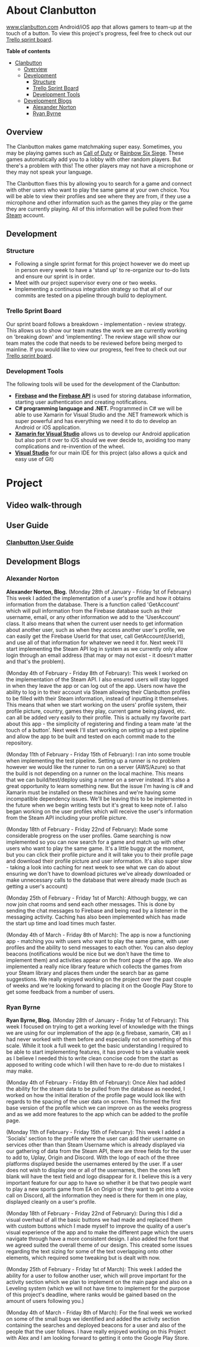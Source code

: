 # About Clanbutton 
www.clanbutton.com
Android/iOS app that allows gamers to team-up at the touch of a button.
To view this project's progress, feel free to check out our [Trello sprint board](https://trello.com/b/bvCITjii/sprint-board).

**Table of contents**
- [Clanbutton](#clanbutton)
  * [Overview](#overview)
  * [Development](#development)
    + [Structure](#structure)
    + [Trello Sprint Board](#trello-sprint-board)
    + [Development Tools](#development-tools)
  * [Development Blogs](#development-blogs)
    + [Alexander Norton](#alexander-norton)
    + [Ryan Byrne](#ryan-byrne)

## Overview
The Clanbutton makes game matchmaking super easy.
Sometimes, you may be playing games such as [Call of Duty](https://en.wikipedia.org/wiki/Call_of_Duty) or [Rainbow Six Siege](https://en.wikipedia.org/wiki/Tom_Clancy%27s_Rainbow_Six_Siege). These games automatically add you to a lobby with other random players. But there's a problem with this! The other players may not have a microphone or they may not speak your language. 

The Clanbutton fixes this by allowing you to search for a game and connect with other users who want to play the same game at your own choice. You will be able to view their profiles and see where they are from, if they use a microphone and other information such as the games they play or the game they are currently playing. All of this information will be pulled from their [Steam](https://en.wikipedia.org/wiki/Steam_(software)) account.

## Development
### Structure
*  Following a single sprint format for this project however we do meet up in person every week to have a 'stand up' to re-organize our to-do lists and ensure our sprint is in order.
* Meet with our project supervisor every one or two weeks.
* Implementing a continuous integration strategy so that all of our commits are tested on a pipeline through build to deployment.

### Trello Sprint Board
Our sprint board follows a breakdown - implementation - review strategy. This allows us to show our team mates the work we are currently working on 'breaking down' and 'implementing'. The review stage will show our team mates the code that needs to be reviewed before being merged to mainline.
If you would like to view our progress, feel free to check out our [Trello sprint board](https://trello.com/b/bvCITjii/sprint-board).

### Development Tools
The following tools will be used for the development of the Clanbutton:
* **[Firebase](https://firebase.google.com/) and the [Firebase API](https://firebase.google.com/docs/reference/)** is used for storing database information, starting user authentication and creating notifications.
* **C# programming language and .NET.** Programmed in C# we will be able to use Xamarin for Visual Studio and the .NET framework which is super powerful and has everything we need it to do to develop an Android or iOS application.
* **[Xamarin for Visual Studio](https://visualstudio.microsoft.com/xamarin/)** allows us to develop our Android application but also port it over to iOS should we ever decide to, avoiding too many complications and re-invention of the wheel.
* **[Visual Studio](https://visualstudio.microsoft.com/)** for our main IDE for this project (also allows a quick and easy use of Git)

# Project
## Video walk-through

## User Guide

### [Clanbutton User Guide](https://gitlab.computing.dcu.ie/nortona5/2019-ca326-clanbutton/blob/master/Documentation/Clanbutton%20User%20Guide.pdf)

## Development Blogs

### Alexander Norton

**Alexander Norton, Blog.**
(Monday 28th of January - Friday 1st of February)
This week I added the implementation of a user's profile and how it obtains information from the database. There is a function called 'GetAccount' which will pull information from the Firebase database such as their username, email, or any other information we add to the 'UserAccount' class. It also means that when the current user needs to get information about another user, such as when they access another user's profile, we can easily get the Firebase UserId for that user, call GetAccount(UserId), and use all of that information for whatever we need it for.
Next week I'll start implementing the Steam API log in system as we currently only allow login through an email address (that may or may not exist - it doesn't matter and that's the problem).

(Monday 4th of February - Friday 8th of February):
This week I worked on the implementation of the Steam API. I also ensured users will stay logged in when they leave the app or can log out of the app.
Users now have the ability to log in to their account via Steam allowing their Clanbutton profiles to be filled with their Steam information, instead of inputting it themselves. This means that when we start working on the users' profile system, their profile picture, country, games they play, current game being played, etc. can all be added very easily to their profile. This is actually my favorite part about this app - the simplicity of registering and finding a team mate 'at the touch of a button'.
Next week I'll start working on setting up a test pipeline and allow the app to be built and tested on each commit made to the repository.

(Monday 11th of February - Friday 15th of February):
I ran into some trouble when implementing the test pipeline. Setting up a runner is no problem however we would like the runner to run on a server (AWS/Azure) so that the build is not depending on a runner on the local machine.
This means that we can build/test/deploy using a runner on a server instead. It's also a great opportunity to learn something new. But the issue I'm having is c# and Xamarin must be installed on these machines and we're having some incompatible dependency issues.
We'll be leaving this to be implemented in the future when we begin writing tests but it's great to keep note of.
I also began working on the user profiles which will receive the user's information from the Steam API including your profile picture.

(Monday 18th of February - Friday 22nd of February):
Made some considerable progress on the user profiles. Game searching is now implemented so you can now search for a game and match up with other users who want to play the same game. It's a little buggy at the moment, but you can click their profile picture and it will take you to their profile page and download their profile picture and user information.
It's also super slow - taking a look into caching for next week to see what we can do about ensuring we don't have to download pictures we've already downloaded or make unnecessary calls to the database that were already made (such as getting a user's account)

(Monday 25th of February - Friday 1st of March):
Although buggy, we can now join chat rooms and send each other messages. This is done by sending the chat messages to Firebase and being read by a listener in the messaging activity.
Caching has also been implemented which has made the start up time and load times much faster.

(Monday 4th of March - Friday 8th of March):
The app is now a functioning app - matching you with users who want to play the same game, with user profiles and the ability to send messages to each other. You can also deploy beacons (notifications would be nice but we don't have the time to implement them) and activities appear on the front page of the app.
We also implemented a really nice library feature which collects the games from your Steam library and places them under the search bar as game suggestions.
We really enjoyed working on the project over the past couple of weeks and we're looking forward to placing it on the Google Play Store to get some feedback from a number of users.

### Ryan Byrne

**Ryan Byrne, Blog.**
(Monday 28th of January - Friday 1st of February):
This week I focused on trying to get a working level of knowledge with the things we are using for our implemation of the app (e.g firebase, xamarin, C#) as I had never worked with them before and especially not on something of this scale.
While it took a full week to get the basic understanding I required to be able to start implementing features, it has proved to be a valuable week as I believe I needed this to write clean concise code from the start as apposed to writing code which I will then have to re-do due to mistakes I may make.  

(Monday 4th of February - Friday 8th of February):
Once Alex had added the ability for the steam data to be pulled from the database as needed, I worked on how the initial iteration of the profile page would look like with regards to the spacing of the user data on screen.
This formed the first base version of the profile which we can improve on as the weeks progress and as we add more features to the app which can be added to the profile page.

(Monday 11th of February - Friday 15th of February):
This week I added a 'Socials' section to the profile where the user can add their username on services other than than Steam Username which is already displayed via our gathering of data from the Steam API, there are three fields for the user to add to, Uplay, Origin and Discord. With the logo of each of the three platforms displayed beside the usernames entered by the user. If a user does not wish to display one or all of the usernames, then the ones left blank will have the text field and logo disappear for it.
I believe this is a very important feature for our app to have so whether it be that two people want to play a new sports game from EA on Origin or they want to get into a voice call on Discord, all the information they need is there for them in one play, displayed cleanly on a user's profile.

(Monday 18th of February - Friday 22nd of February):
During this I did a visual overhaul of all the basic buttons we had made and replaced them with custom buttons which I made myself to improve the quality of a user's visual experience of the app and to make the different page which the users navigate through have a more consistent design.
I also added the font that we agreed suited the overall theme of our design. This created some issues regarding the text sizing for some of the text overlapping onto other elements, which required some tweaking but is dealt with now. 

(Monday 25th of February - Friday 1st of March):
This week I added the ability for a user to follow another user, which will prove important for the activity section which we plan to implement on the main page and also on a Leveling system (which we will not have time to implement for the purpose of this project's deadline, where ranks would be gained based on the amount of users following you.)

(Monday 4th of March - Friday 8th of March):
For the final week we worked on some of the small bugs we identified and added the activity section containing the searches and deployed beacons for a user and also of the people that the user follows.
I have really enjoyed working on this Project with Alex and I am looking forward to getting it onto the Google Play Store.
